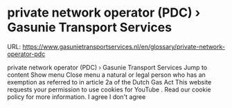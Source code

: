 # private network operator (PDC) › Gasunie Transport Services

URL: https://www.gasunietransportservices.nl/en/glossary/private-network-operator-pdc

private network operator (PDC) › Gasunie Transport Services
Jump to content
Show menu
Close menu
a natural or legal person who has an exemption as referred to in article 2a of the Dutch
Gas
Act
This website requests your permission to use cookies for
YouTube
. Read our
cookie policy
for more information.
I agree
I don't agree